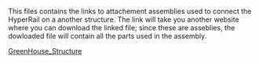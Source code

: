This files contains the links to attachement assemblies used to connect the HyperRail on a another structure. The link will
take you another website where you can download the linked file; since these are asseblies, the dowloaded file will contain all the parts 
used in the assembly. 

[GreenHouse_Structure](http://a360.co/2Fn91wy)
